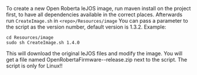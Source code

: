 To create a new Open Roberta leJOS image, run maven install on the project first, to have all dependencies available in the correct places.
Afterwards run ```CreateImage.sh``` in ```<repo>/Resources/image```
You can pass a parameter to the script as the version number, default version is 1.3.2. Example:

```
cd Resources/image
sudo sh CreateImage.sh 1.4.0
```

This will download the original leJOS files and modify the image. You will get a file named OpenRobertaFirmware-<version>-release.zip next to the script.
The script is only for Linux!!